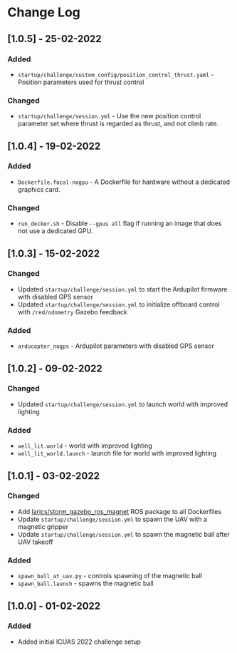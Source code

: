 
# Change Log

## [1.0.5] - 25-02-2022

### Added
- ```startup/challenge/custom_config/position_control_thrust.yaml``` - Position parameters used for thrust control

### Changed
- ```startup/challenge/session.yml``` - Use the new position control parameter set where thrust is regarded as thrust, and not climb rate.

## [1.0.4] - 19-02-2022

### Added
- ```Dockerfile.focal-nogpu``` - A Dockerfile for hardware without a dedicated graphics card.

### Changed
- ```run_docker.sh``` - Disable ```--gpus all``` flag if running an image that does not use a dedicated GPU.

## [1.0.3] - 15-02-2022

### Changed
- Updated ```startup/challenge/session.yml``` to start the Ardupilot firmware with disabled GPS sensor
- Updated ```startup/challenge/session.yml``` to initialize offboard control with ```/red/odometry``` Gazebo feedback

### Added
- ```arducopter_nogps``` - Ardupilot parameters with disabled GPS sensor

## [1.0.2] - 09-02-2022

### Changed
- Updated ```startup/challenge/session.yml``` to launch world with improved lighting

### Added
- ```well_lit.world``` - world with improved lighting
- ```well_lit_world.launch``` - launch file for world with improved lighting

## [1.0.1] - 03-02-2022

### Changed
- Add [larics/storm_gazebo_ros_magnet](https://github.com/larics/storm_gazebo_ros_magnet.git) ROS package to all Dockerfiles
- Update ```startup/challenge/session.yml``` to spawn the UAV with a magnetic gripper
- Update ```startup/challenge/session.yml``` to spawn the magnetic ball after UAV takeoff

### Added
- ```spawn_ball_at_uav.py``` - controls spawning of the magnetic ball 
- ```spawn_ball.launch``` - spawns the magnetic ball

## [1.0.0] - 01-02-2022
 
### Added
   
- Added initial ICUAS 2022 challenge setup
